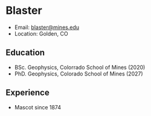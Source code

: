 # **Blaster**
- Email: blaster@mines.edu
- Location: Golden, CO

## Education
- BSc. Geophysics, Colorrado School of Mines (2020)
- PhD. Geophysics, Colorado School of Mines (2027)

## Experience
- Mascot since 1874
